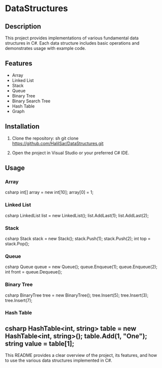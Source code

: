 # DataStructures
## Description
This project provides implementations of various fundamental data structures in C#. Each data structure includes basic operations and demonstrates usage with example code.
## Features
- Array
- Linked List
- Stack
- Queue
- Binary Tree
- Binary Search Tree
- Hash Table
- Graph
## Installation
1. Clone the repository:
   sh
   git clone https://github.com/HalilSar/DataStructures.git
   
2. Open the project in Visual Studio or your preferred C# IDE.


## Usage
### Array
csharp
int[] array = new int[10];
array[0] = 1;


### Linked List
csharp
LinkedList<int> list = new LinkedList<int>();
list.AddLast(1);
list.AddLast(2);


### Stack
csharp
Stack<int> stack = new Stack<int>();
stack.Push(1);
stack.Push(2);
int top = stack.Pop();


### Queue
csharp
Queue<int> queue = new Queue<int>();
queue.Enqueue(1);
queue.Enqueue(2);
int front = queue.Dequeue();


### Binary Tree
csharp
BinaryTree tree = new BinaryTree();
tree.Insert(5);
tree.Insert(3);
tree.Insert(7);


### Hash Table
csharp
HashTable<int, string> table = new HashTable<int, string>();
table.Add(1, "One");
string value = table[1];
---

This README provides a clear overview of the project, its features, and how to use the various data structures implemented in C#.
